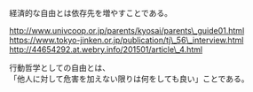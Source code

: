 経済的な自由とは依存先を増やすことである。

http://www.univcoop.or.jp/parents/kyosai/parents\_guide01.html  
https://www.tokyo-jinken.or.jp/publication/tj\_56\_interview.html  
http://44654292.at.webry.info/201501/article\_4.html

行動哲学としての自由とは、  
「他人に対して危害を加えない限りは何をしても良い」ことである。

